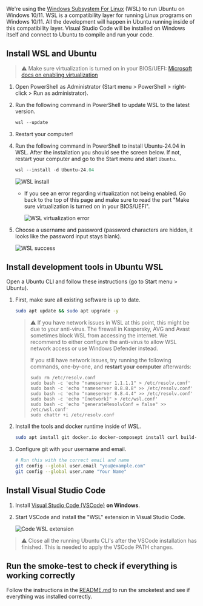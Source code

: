 We're using the [Windows Subsystem For Linux](https://en.wikipedia.org/wiki/Windows_Subsystem_for_Linux) (WSL) to run Ubuntu on Windows 10/11. WSL is a compatibility layer for running Linux programs on Windows 10/11. All the development will happen in Ubuntu running inside of this compatibility layer. Visual Studio Code will be installed on Windows itself and connect to Ubuntu to compile and run your code.

## Install WSL and Ubuntu

<!--https://learn.microsoft.com/en-us/windows/wsl/install-->

> :warning: Make sure virtualization is turned on in your BIOS/UEFI: [Microsoft docs on enabling virtualization](https://support.microsoft.com/en-us/windows/enable-virtualization-on-windows-11-pcs-c5578302-6e43-4b4b-a449-8ced115f58e1)

1. Open PowerShell as Administrator (Start menu > PowerShell > right-click > Run as administrator).

1. Run the following command in PowerShell to update WSL to the latest version.

   ```powershell
   wsl --update
   ```

1. Restart your computer!

1. Run the following command in PowerShell to install Ubuntu-24.04 in WSL. After the installation you should see the screen below. If not, restart your computer and go to the Start menu and start `Ubuntu`.

   ```powershell
   wsl --install -d Ubuntu-24.04
   ```

   ![WSL install](img/wsl_install.png)

   - If you see an error regarding virtualization not being enabled. Go back to the top of this page and make sure to read the part "Make sure virtualization is turned on in your BIOS/UEFI".
  
      ![WSL virtualization error](img/wsl_virtualization_error.png)

1. Choose a username and password (password characters are hidden, it looks like the password input stays blank).
   
   ![WSL success](img/wsl_success.png)

## Install development tools in Ubuntu WSL

Open a Ubuntu CLI and follow these instructions (go to Start menu > Ubuntu).

1. First, make sure all existing software is up to date.

   ```bash
   sudo apt update && sudo apt upgrade -y
   ```

   > :warning: If you have network issues in WSL at this point, this might be due to your anti-virus. The firewall in Kaspersky, AVG and Avast sometimes block WSL from accessing the internet. We recommend to either configure the anti-virus to allow WSL network access or use Windows Defender instead.
   >
   > If you still have network issues, try running the following commands, one-by-one, and **restart your computer** afterwards:
   > 
   > ```
   > sudo rm /etc/resolv.conf
   > sudo bash -c 'echo "nameserver 1.1.1.1" > /etc/resolv.conf'
   > sudo bash -c 'echo "nameserver 8.8.8.8" >> /etc/resolv.conf'
   > sudo bash -c 'echo "nameserver 8.8.4.4" >> /etc/resolv.conf'
   > sudo bash -c 'echo "[network]" > /etc/wsl.conf'
   > sudo bash -c 'echo "generateResolvConf = false" >> /etc/wsl.conf'
   > sudo chattr +i /etc/resolv.conf
   > ```
   > 
   

1. Install the tools and docker runtime inside of WSL.

   ```bash
   sudo apt install git docker.io docker-composept install curl build-essential pkg-config cmake gcc g++ gdb git libboost-test-dev -y
   ```

1. Configure git with your username and email.

   ```bash
   # Run this with the correct email and name
   git config --global user.email "you@example.com"
   git config --global user.name "Your Name"
   ```

## Install Visual Studio Code

1. Install [Visual Studio Code (VSCode)](https://code.visualstudio.com) **on Windows**.
1. Start VSCode and install the "WSL" extension in Visual Studio Code.
   
   ![Code WSL extension](img/code_wsl_extension.png)

> :warning: Close all the running Ubuntu CLI's after the VSCode installation has finished. This is needed to apply the VSCode PATH changes. 


## Run the smoke-test to check if everything is working correctly

Follow the instructions in the [README.md](https://github.com/idlab-discover/ugain-mlops-k8s-smoketest/blob/main/README.md) to run the smoketest and see if everything was installed correctly.
